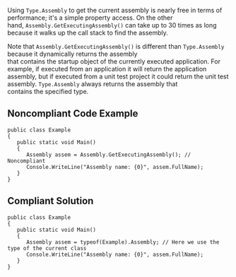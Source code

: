 
Using `Type.Assembly` to get the current assembly is nearly free in terms of performance; it's a simple property access. On the other<br>hand, `Assembly.GetExecutingAssembly()` can take up to 30 times as long because it walks up the call stack to find the assembly.

Note that `Assembly.GetExecutingAssembly()` is different than `Type.Assembly` because it dynamically returns the assembly<br>that contains the startup object of the currently executed application. For example, if executed from an application it will return the application<br>assembly, but if executed from a unit test project it could return the unit test assembly. `Type.Assembly` always returns the assembly that<br>contains the specified type.

## Noncompliant Code Example


    public class Example
    {
       public static void Main()
       {
          Assembly assem = Assembly.GetExecutingAssembly(); // Noncompliant
          Console.WriteLine("Assembly name: {0}", assem.FullName);
       }
    }


## Compliant Solution


    public class Example
    {
       public static void Main()
       {
          Assembly assem = typeof(Example).Assembly; // Here we use the type of the current class
          Console.WriteLine("Assembly name: {0}", assem.FullName);
       }
    }

